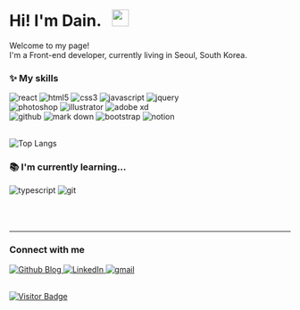 <h1>Hi! I'm Dain. &nbsp; <img src="https://slackmojis.com/emojis/6016-meow_coffee/download" width="30"></h1>

<p>Welcome to my page! </br> I'm a Front-end developer, currently living in Seoul, South Korea. </p>

<h3>✨ My skills</h3>
<div>
  <img alt="react" src="https://img.shields.io/badge/-React-45b8d8?style=flat-square&logo=react&logoColor=white" />
  <img alt="html5" src="https://img.shields.io/badge/-HTML5-E34F26?style=flat-square&logo=html5&logoColor=white" />
  <img alt="css3" src="https://img.shields.io/badge/-CSS3-41BF47?style=flat-square&logo=css3&logoColor=white" />
  <img alt="javascript" src="https://img.shields.io/badge/-JavaScript-0093D5?style=flat-square&logo=javascript&logoColor=white" />
  <img alt="jquery" src="https://img.shields.io/badge/-JQuery-0769AD?style=flat-square&logo=jquery&logoColor=white" />
  <br>
  <img alt="photoshop" src="https://img.shields.io/badge/-Photoshop-34A7B1?style=flat-square&logo=adobe-photoshop&logoColor=white" />
  <img alt="illustrator" src="https://img.shields.io/badge/-Illustrator-FF9A00?style=flat-square&logo=adobe-illustrator&logoColor=white" />
  <img alt="adobe xd" src="https://img.shields.io/badge/-Adobe XD-8D1F89?style=flat-square&logo=adobe-xd&logoColor=white" />
  <br>
  <img alt="github" src="https://img.shields.io/badge/-Github-323330?style=flat-square&logo=github&logoColor=white" />
  <img alt="mark down" src="https://img.shields.io/badge/-Markdown-102C53?style=flat-square&logo=markdown&logoColor=white" />
  <img alt="bootstrap" src="https://img.shields.io/badge/-Bootstrap-7952B3?style=flat-square&logo=bootstrap&logoColor=white" />
  <img alt="notion" src="https://img.shields.io/badge/-Notion-231F20?style=flat-square&logo=notion&logoColor=white" />
</div>
<br>

![Top Langs](https://github-readme-stats.vercel.app/api/top-langs/?username=feb-dain)

<h3>📚 I'm currently learning...</h3>
<div>
  <img alt="typescript" src="https://img.shields.io/badge/TypeScript-007ACC?style=flat-square&logo=typescript&logoColor=white" />
  <img alt="git" src="https://img.shields.io/badge/-Git-F05032?style=flat-square&logo=git&logoColor=white" />
</div>
<br>
<br>
<br>

------------
<h3>Connect with me</h3>
<div>
<a href="https://feb-dain.github.io/" target="_blank"><img alt="Github Blog" src="https://img.shields.io/badge/Blog-%2312100E.svg?&style=for-the-badge&logo=GitHub&logoColor=white" />
<a href="https://www.linkedin.com/in/dain-lee-a4b274210" target="_blank"><img alt="LinkedIn" src="https://img.shields.io/badge/linkedin-%230077B5.svg?&style=for-the-badge&logo=linkedin&logoColor=white" />
<a href="mailto:feb.dain@gmail.com" target="_blank"><img alt="gmail" src="https://img.shields.io/badge/-gmail-EA4335?style=for-the-badge&logo=gmail&logoColor=white" />
</div>

<br>

![Visitor Badge](https://visitor-badge.laobi.icu/badge?page_id=feb-dain.feb-dain)
